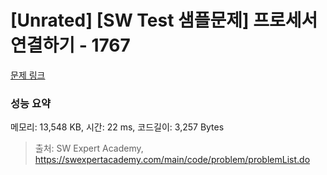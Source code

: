 # [Unrated] [SW Test 샘플문제] 프로세서 연결하기 - 1767 

[문제 링크](https://swexpertacademy.com/main/code/problem/problemDetail.do?contestProbId=AV4suNtaXFEDFAUf) 

### 성능 요약

메모리: 13,548 KB, 시간: 22 ms, 코드길이: 3,257 Bytes



> 출처: SW Expert Academy, https://swexpertacademy.com/main/code/problem/problemList.do